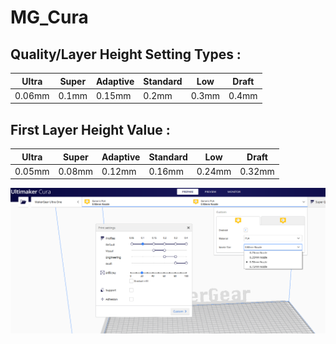 # MG_Cura

## Quality/Layer Height Setting Types :

|  Ultra  | Super  | Adaptive | Standard | Low    | Draft  |
| ------- | ------ | ------- | -------- | ------ | ------ |
| 0.06mm  | 0.1mm | 0.15mm  | 0.2mm    | 0.3mm | 0.4mm |

## First Layer Height Value :

|  Ultra  | Super  | Adaptive | Standard | Low    | Draft  |
| ------- | ------ | ------- | -------- | ------ | ------ |
| 0.05mm  | 0.08mm | 0.12mm  | 0.16mm    | 0.24mm | 0.32mm |

![Quality Settings](https://github.com/Garr-R/MG_Cura/blob/master/Quality%20Settings.png)
